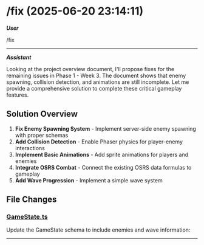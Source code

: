 <!-- Generated by SpecStory -->

# /fix  (2025-06-20 23:14:11)

_**User**_

/fix 

---

_**Assistant**_

Looking at the project overview document, I'll propose fixes for the remaining issues in Phase 1 - Week 3. The document shows that enemy spawning, collision detection, and animations are still incomplete. Let me provide a comprehensive solution to complete these critical gameplay features.

## Solution Overview

1. **Fix Enemy Spawning System** - Implement server-side enemy spawning with proper schemas
2. **Add Collision Detection** - Enable Phaser physics for player-enemy interactions
3. **Implement Basic Animations** - Add sprite animations for players and enemies
4. **Integrate OSRS Combat** - Connect the existing OSRS data formulas to gameplay
5. **Add Wave Progression** - Implement a simple wave system

## File Changes

### [GameState.ts](file:///c%3A/Users/aggis/GitHub/runerogue/packages/game-server/src/schemas/GameState.ts)

Update the GameState schema to include enemies and wave information:



---


